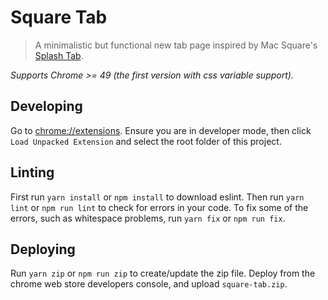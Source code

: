 # Square Tab

> A minimalistic but functional new tab page inspired by Mac Square's
> [Splash Tab][1].

*Supports Chrome >= 49 (the first version with css variable support).*

## Developing
Go to [chrome://extensions](chrome://extensions).  Ensure you are in developer
mode, then click `Load Unpacked Extension` and select the root folder of this
project.

## Linting
First run `yarn install` or `npm install` to download eslint.  Then run
`yarn lint` or `npm run lint` to check for errors in your code.  To fix some
of the errors, such as whitespace problems, run `yarn fix` or `npm run fix`.

## Deploying
Run `yarn zip` or `npm run zip` to create/update the zip file.  Deploy from the
chrome web store developers console, and upload `square-tab.zip`.

  [1]: https://chrome.google.com/webstore/detail/splash-tab/ggljjfbnnofkajgcnleiglffhhbbommh
